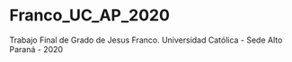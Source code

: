 # Franco_UC_AP_2020
Trabajo Final de Grado de Jesus Franco. Universidad Católica - Sede Alto Paraná - 2020
